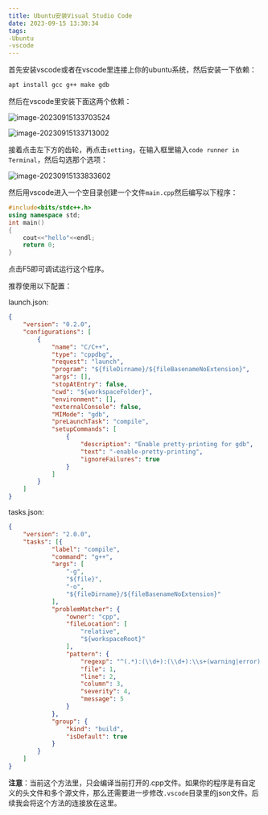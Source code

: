 ```yaml
---
title: Ubuntu安装Visual Studio Code
date: 2023-09-15 13:30:34
tags:
-Ubuntu
-vscode
---
```




 首先安装vscode或者在vscode里连接上你的ubuntu系统，然后安装一下依赖：

```bash
apt install gcc g++ make gdb
```

然后在vscode里安装下面这两个依赖：

![image-20230915133703524](https://abdusalam-typora.oss-cn-beijing.aliyuncs.com/img-for-typora/image-20230915133703524.png)

![image-20230915133713002](https://abdusalam-typora.oss-cn-beijing.aliyuncs.com/img-for-typora/image-20230915133713002.png)

接着点击左下方的齿轮，再点击`setting`，在输入框里输入`code runner in Terminal`，然后勾选那个选项：

![image-20230915133833602](https://abdusalam-typora.oss-cn-beijing.aliyuncs.com/img-for-typora/image-20230915133833602.png)

然后用vscode进入一个空目录创建一个文件`main.cpp`然后编写以下程序：

```c++
#include<bits/stdc++.h>
using namespace std;
int main()
{
    cout<<"hello"<<endl;
    return 0;
}
```

点击F5即可调试运行这个程序。

推荐使用以下配置：

launch.json:

```json
{
    "version": "0.2.0",
    "configurations": [
        {
            "name": "C/C++",
            "type": "cppdbg",
            "request": "launch",
            "program": "${fileDirname}/${fileBasenameNoExtension}",
            "args": [],
            "stopAtEntry": false,
            "cwd": "${workspaceFolder}",
            "environment": [],
            "externalConsole": false,
            "MIMode": "gdb",
            "preLaunchTask": "compile",
            "setupCommands": [
                {
                    "description": "Enable pretty-printing for gdb",
                    "text": "-enable-pretty-printing",
                    "ignoreFailures": true
                }
            ]
        }
    ]
}

```

tasks.json:

```json
{
    "version": "2.0.0",
    "tasks": [{
            "label": "compile",
            "command": "g++",
            "args": [
                "-g",
                "${file}",
                "-o",
                "${fileDirname}/${fileBasenameNoExtension}"
            ],
            "problemMatcher": {
                "owner": "cpp",
                "fileLocation": [
                    "relative",
                    "${workspaceRoot}"
                ],
                "pattern": {
                    "regexp": "^(.*):(\\d+):(\\d+):\\s+(warning|error):\\s+(.*)$",
                    "file": 1,
                    "line": 2,
                    "column": 3,
                    "severity": 4,
                    "message": 5
                }
            },
            "group": {
                "kind": "build",
                "isDefault": true
            }
        }
    ]
}

```



**注意**：当前这个方法里，只会编译当前打开的.cpp文件。如果你的程序是有自定义的头文件和多个源文件，那么还需要进一步修改`.vscode`目录里的json文件。后续我会将这个方法的连接放在这里。

